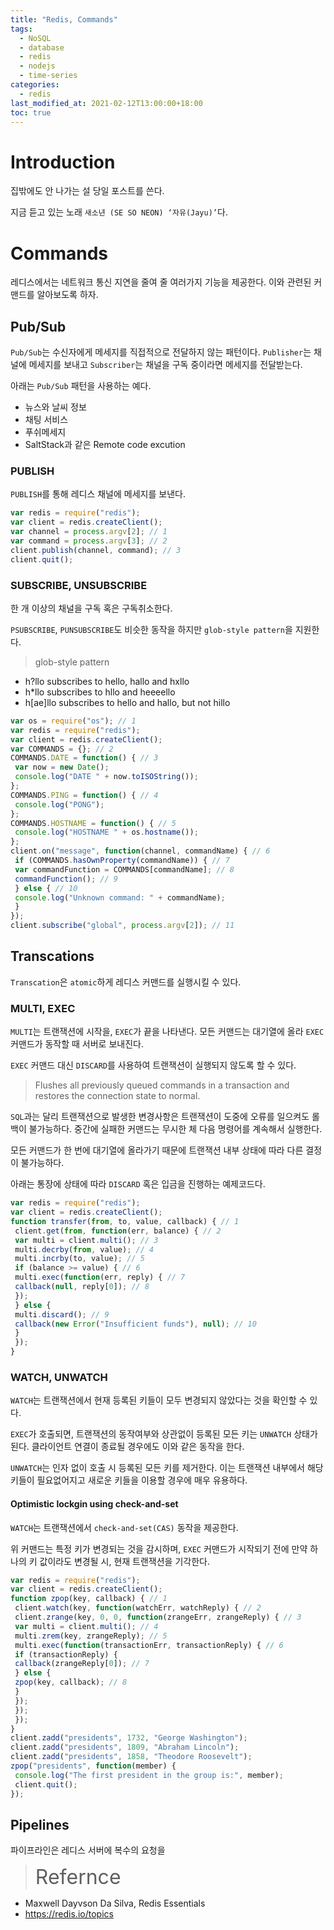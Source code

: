 ```yaml
---
title: "Redis, Commands"
tags:
  - NoSQL
  - database
  - redis
  - nodejs
  - time-series
categories:
  - redis
last_modified_at: 2021-02-12T13:00:00+18:00
toc: true
---
```


# Introduction

집밖에도 안 나가는 설 당일 포스트를 쓴다.

지금 듣고 있는 노래 `새소년 (SE SO NEON) ‘자유(Jayu)’`다.

# Commands

레디스에서는 네트워크 통신 지연을 줄여 줄 여러가지 기능을 제공한다. 이와 관련된 커맨드를 알아보도록 하자.

## Pub/Sub

`Pub/Sub`는 수신자에게 메세지를 직접적으로 전달하지 않는 패턴이다. `Publisher`는 채널에 메세지를 보내고 `Subscriber`는 채널을 구독 중이라면 메세지를 전달받는다.

아래는 `Pub/Sub` 패턴을 사용하는 예다.
- 뉴스와 날씨 정보
- 채팅 서비스
- 푸쉬메세지
- SaltStack과 같은 Remote code excution


### PUBLISH

`PUBLISH`를 통해 레디스 채널에 메세지를 보낸다.

```javascript
var redis = require("redis");
var client = redis.createClient();
var channel = process.argv[2]; // 1
var command = process.argv[3]; // 2
client.publish(channel, command); // 3
client.quit();
```

### SUBSCRIBE, UNSUBSCRIBE

한 개 이상의 채널을 구독 혹은 구독취소한다.

`PSUBSCRIBE`, `PUNSUBSCRIBE`도 비슷한 동작을 하지만 `glob-style pattern`을 지원한다.

>glob-style pattern
- h?llo subscribes to hello, hallo and hxllo
- h*llo subscribes to hllo and heeeello
- h[ae]llo subscribes to hello and hallo, but not hillo

```javascript
var os = require("os"); // 1
var redis = require("redis");
var client = redis.createClient();
var COMMANDS = {}; // 2
COMMANDS.DATE = function() { // 3
 var now = new Date();
 console.log("DATE " + now.toISOString());
};
COMMANDS.PING = function() { // 4
 console.log("PONG");
};
COMMANDS.HOSTNAME = function() { // 5
 console.log("HOSTNAME " + os.hostname());
};
client.on("message", function(channel, commandName) { // 6
 if (COMMANDS.hasOwnProperty(commandName)) { // 7
 var commandFunction = COMMANDS[commandName]; // 8
 commandFunction(); // 9
 } else { // 10
 console.log("Unknown command: " + commandName);
 }
});
client.subscribe("global", process.argv[2]); // 11
```

## Transcations

`Transcation`은 `atomic`하게 레디스 커맨드를 실행시킬 수 있다.

### MULTI, EXEC

`MULTI`는 트랜잭션에 시작을, `EXEC`가 끝을 나타낸다.
모든 커맨드는 대기열에 올라 `EXEC` 커맨드가 동작할 때 서버로 보내진다.

`EXEC` 커맨드 대신 `DISCARD`를 사용하여 트랜잭션이 실행되지 않도록 할 수 있다.

>Flushes all previously queued commands in a transaction and restores the connection state to normal.

`SQL`과는 달리 트랜잭션으로 발생한 변경사항은 트랜잭션이 도중에 오류를 일으켜도 롤백이 불가능하다.
중간에 실패한 커맨드는 무시한 체 다음 명령어를 계속해서 실행한다.

모든 커맨드가 한 번에 대기열에 올라가기 때문에 트랜잭션 내부 상태에 따라 다른 결정이 불가능하다.

아래는 통장에 상태에 따라 `DISCARD` 혹은 입금을 진행하는 예제코드다.

```javascript
var redis = require("redis");
var client = redis.createClient();
function transfer(from, to, value, callback) { // 1
 client.get(from, function(err, balance) { // 2
 var multi = client.multi(); // 3
 multi.decrby(from, value); // 4
 multi.incrby(to, value); // 5
 if (balance >= value) { // 6
 multi.exec(function(err, reply) { // 7
 callback(null, reply[0]); // 8
 });
 } else {
 multi.discard(); // 9
 callback(new Error("Insufficient funds"), null); // 10
 }
 });
}
```

### WATCH, UNWATCH

`WATCH`는 트랜잭션에서 현재 등록된 키들이 모두 변경되지 않았다는 것을 확인할 수 있다.

`EXEC`가 호출되면, 트랜잭션의 동작여부와 상관없이 등록된 모든 키는 `UNWATCH` 상태가 된다.
클라이언트 연결이 종료될 경우에도 이와 같은 동작을 한다.

`UNWATCH`는 인자 없이 호출 시 등록된 모든 키를 제거한다. 이는 트랜잭션 내부에서 해당 키들이 필요없어지고 새로운 키들을 이용할 경우에 매우 유용하다.

#### Optimistic lockgin using check-and-set

`WATCH`는 트랜잭션에서 `check-and-set(CAS)` 동작을 제공한다.

위 커맨드는 특정 키가 변경되는 것을 감시하며, `EXEC` 커맨드가 시작되기 전에 만약 하나의 키 값이라도 변경될 시, 현재 트랜잭션을 기각한다.

```javascript
var redis = require("redis");
var client = redis.createClient();
function zpop(key, callback) { // 1
 client.watch(key, function(watchErr, watchReply) { // 2
 client.zrange(key, 0, 0, function(zrangeErr, zrangeReply) { // 3
 var multi = client.multi(); // 4
 multi.zrem(key, zrangeReply); // 5
 multi.exec(function(transactionErr, transactionReply) { // 6
 if (transactionReply) {
 callback(zrangeReply[0]); // 7
 } else {
 zpop(key, callback); // 8
 }
 });
 });
 });
}
client.zadd("presidents", 1732, "George Washington");
client.zadd("presidents", 1809, "Abraham Lincoln");
client.zadd("presidents", 1858, "Theodore Roosevelt");
zpop("presidents", function(member) {
 console.log("The first president in the group is:", member);
 client.quit();
});
```

## Pipelines

파이프라인은 레디스 서버에 복수의 요청을



><font size="6">Refernce</font>
- Maxwell Dayvson Da Silva, Redis Essentials
- https://redis.io/topics
